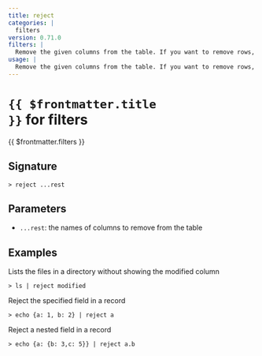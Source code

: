 ```yaml
---
title: reject
categories: |
  filters
version: 0.71.0
filters: |
  Remove the given columns from the table. If you want to remove rows, try 'drop'.
usage: |
  Remove the given columns from the table. If you want to remove rows, try 'drop'.
---
```


# <code>{{ $frontmatter.title }}</code> for filters

<div class='command-title'>{{ $frontmatter.filters }}</div>

## Signature

```> reject ...rest```

## Parameters

 -  `...rest`: the names of columns to remove from the table

## Examples

Lists the files in a directory without showing the modified column
```shell
> ls | reject modified
```

Reject the specified field in a record
```shell
> echo {a: 1, b: 2} | reject a
```

Reject a nested field in a record
```shell
> echo {a: {b: 3,c: 5}} | reject a.b
```
